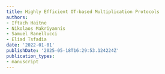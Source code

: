 ```yaml
---
title: Highly Efficient OT-based Multiplication Protocols
authors:
- Iftach Haitne
- Nikolaos Makriyannis
- Samuel Ranellucci
- Eliad Tsfadia
date: '2022-01-01'
publishDate: '2025-05-18T16:29:53.124224Z'
publication_types:
- manuscript
---
```

